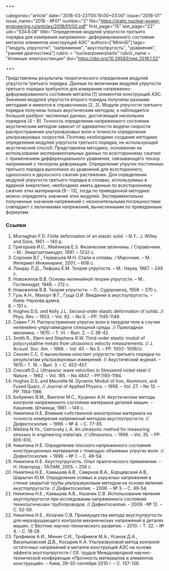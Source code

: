 +++

categories="article"
date="2018-03-23T00:19:00+03:00"
issue="2018-01"
issue_name="2018 - №01"
number="2"
file="https://static.nuclear-power-engineering.ru/articles/2018/01/02.pdf"
first_page="15"
last_page="22"
udc="534.6.08"
title="Определение модулей упругости третьего порядка для измерения напряженно- деформированного состояния металла элементов конструкций АЭС"
authors=["MininSI"]
tags=["модуль упругости", "напряжения", "акустоупругость", "уравнения", "ранняя диагностика"]
rubric = "nuclearpowerplants"
rubric_name = "Атомные электростанции"
doi="https://doi.org/10.26583/npe.2018.1.02"

+++

Представлены результаты теоретического определения модулей упругости третьего порядка. Данные по величинам модулей упругости третьего порядка требуются для измерения напряженно-деформированного состояния металла [1] элементов конструкций АЭС. Значения модулей упругости второго порядка получены разными методами и имеются в справочниках [2, 3]. Модули упругости третьего порядка получены только акустическим методом, и наблюдается большой разброс численных данных, достигающий нескольких порядков [4 – 8]. Точность определения напряженного состояния акустическим методом зависит от адекватности модели скорости распространения ультразвуковых волн и точности определения ультразвуковых скоростей. Поэтому необходимо создание методики определения модулей упругости третьего порядка, не использующей акустический способ. Представлена методика, основанная на использовании экспериментальных данных по всестороннему сжатию с применением дифференциального уравнения, связывающего тензор напряжений с тензором деформации. Определение упругих постоянных третьего порядка выполнено из уравнений для всестороннего, одноосного и двухосного сжатия-растяжения. Для определения модулей упругости третьего порядка в сплавах, используемых в ядерной энергетике, необходимо иметь данные по всестороннему сжатию этих материалов [9 – 13], тогда по приведенной методике можно определять значения этих модулей. Экспериментально полученные значения напряжений с незначительными погрешностями совпадают с величинами напряжений, вычисленными по приведенным формулам.

### Ссылки

1. Murnaghan F.D. Finite deformation of an elastic solid. – N.Y.: J. Willey and Sons, 1951. – 140 p.
2. Григорьев И.С., Мейлихов Е.З. Физические величины. / Справочник. – М.: Энергоатомиздат, 1991. – 1232 с.
3. Сорокин В.Г., Гервасьев М.Н. Стали и сплавы. / Марочник. – М.: Интермет Инжиниринг, 2001, – 608 с.
4. Ландау Л.Д., Лифшиц Е.М. Теория упругости. – М.: Наука, 1987. – 248 с.
5. Новожилов В.В. Основы нелинейной теории упругости. – М.: Гостехиздат, 1948. – 212 с.
6. Новожилов В.В. Теория упругости. – Л.: Судпромгиз, 1958. – 370 с.
7. Гузь А.Н., Махорт Ф.Г., Гуща О.И. Введение в акустоупругость. – Киев: Наукова думка,
1977. – 151 с.
8. Hughes D.S. and Kelly J.L. Second-order elastic deformation of solids. // Phys. Rev. – 1953. – Vol. 92. – No 5. – PP. 1145-1149.
9. Савин Г.Н. Распространение упругих волн в твердом теле в случае нелинейно-упругоймодели сплошной среды. // Прикладная механика. – 1970. – Т. VI. – Вып. 2. – С 38-42.
10. Smith R., Stern and Stephens R.W. Third-order elastic moduli of polycrystalline metals from ultrasonics velocity measurements. // J. Acoust. Soc. Am. – 1966. – Vol. 40. – No 5. – PP. 1002- 1008/U.
11. Cекоян C.C. О вычислении констант упругости третьего порядка по результатам ультразвуковых измерений. // Акустический журнал. – 1970.– Т. 16. – Вып. 3. – С. 453-457.
12. Crecraft D.J. Ultrasonic wave velocities in Stressend nickel steel // Nature. – 1962. – Vol. 195. – No 4847. – PP.1193-1194.
13. Hughes D.S. and Maurette M. Dynamic Moduli of Iron, Aluminum, and Fused Quarz. // Journal of Applied Physics. – 1956. – Vol. 27. – No 10. – PP. 1184-1186.
14. Бобренко В.М., Вангели М.С., Куценко А.Н. Акустические методы контроля напряженного состояния материала деталей машин. – Кишенев: Штиинца, 1981. – 148 с.
15. Никитина Н.Е. Влияние собственной анизотропии материала на точность измерения напряжений методом акустоупругости. // Дефектоскопия. – 1996. – № 4. – С. 77-85.
16. Nikitina N.Ye., Ostrovsky L.A. An ultrasonic method for measuring stresses in engineering materials. // Ultrasonics. – 1998. – Vol. 35. – PP. 605-610.
17. Никитина Н.Е. Определение плоского напряженного состояния конструкционных материалов с помощью объемных упругих волн. // Дефектоскопия. – 1999. – № 1. – С. 48-54.
18. Никитина Н.Е. Акустоупругость. Опыт практического применения. – Н. Новгород.: ТАЛАМ, 2005. – 208 с.
19. Никитина Н.Е., Камышев А.В., Смирнов В.А., Борщевский А.В., Шарыгин Ю.М. Определение осевых и окружных напряжений в стенке закрытой трубы ультразвуковым методом на основе явления акустоупругости. // Дефектоскопия. – 2006. – № 3. – С. 49-54.
20. Никитина Н.Е., Камышев А.В., Казачек С.В. Использование явления акустоупругости при исследовании напряженного состояния технологических трубопроводов. // Дефектоскопия. – 2009. –№ 12. – С. 52-59.
21. Никитина Н.Е., Козачек С.В. Преимущества метода акустоупругости для неразрушающего контроля механических напряжений в деталях машин. // Вестник научно-технического развития. – 2010. – Т. 32. – № 4. – С. 18-28.
22. Трофимов А.И., Минин С.И., Трофимов М.А., Усанов Д.А., Васильковский Д.В., Косырев К.А. Ультразвуковой метод контроля остаточных напряжений в металле конструкций АЭС на основе эффекта акустоупругости / Сб. трудов Международной научно-технической конференции «Прочность материалов и элементов конструкций». – Киев, 28–30 сентября 2010 г. – С. 137-138.